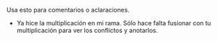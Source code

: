 Usa esto para comentarios o aclaraciones.

- Ya hice la multiplicación en mi rama. Sólo hace falta fusionar con tu multiplicación para ver los conflictos y anotarlos.
